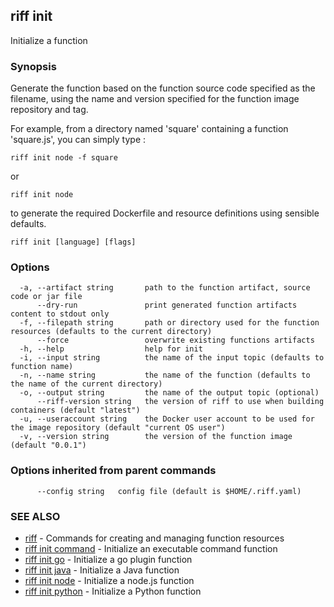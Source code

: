 ## riff init

Initialize a function

### Synopsis

Generate the function based on the function source code specified as the filename, using the name
and version specified for the function image repository and tag. 

For example, from a directory named 'square' containing a function 'square.js', you can simply type :

    riff init node -f square

  or

    riff init node

to generate the required Dockerfile and resource definitions using sensible defaults.

```
riff init [language] [flags]
```

### Options

```
  -a, --artifact string       path to the function artifact, source code or jar file
      --dry-run               print generated function artifacts content to stdout only
  -f, --filepath string       path or directory used for the function resources (defaults to the current directory)
      --force                 overwrite existing functions artifacts
  -h, --help                  help for init
  -i, --input string          the name of the input topic (defaults to function name)
  -n, --name string           the name of the function (defaults to the name of the current directory)
  -o, --output string         the name of the output topic (optional)
      --riff-version string   the version of riff to use when building containers (default "latest")
  -u, --useraccount string    the Docker user account to be used for the image repository (default "current OS user")
  -v, --version string        the version of the function image (default "0.0.1")
```

### Options inherited from parent commands

```
      --config string   config file (default is $HOME/.riff.yaml)
```

### SEE ALSO

* [riff](riff.md)	 - Commands for creating and managing function resources
* [riff init command](riff_init_command.md)	 - Initialize an executable command function
* [riff init go](riff_init_go.md)	 - Initialize a go plugin function
* [riff init java](riff_init_java.md)	 - Initialize a Java function
* [riff init node](riff_init_node.md)	 - Initialize a node.js function
* [riff init python](riff_init_python.md)	 - Initialize a Python function

